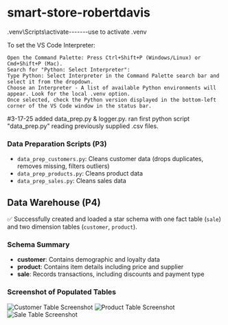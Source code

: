 # smart-store-robertdavis


.venv\Scripts\activate-------use to activate .venv

To set the VS Code Interpreter:

    Open the Command Palette: Press Ctrl+Shift+P (Windows/Linux) or Cmd+Shift+P (Mac).
    Search for "Python: Select Interpreter":
    Type Python: Select Interpreter in the Command Palette search bar and select it from the dropdown.
    Choose an Interpreter - A list of available Python environments will appear. Look for the local .venv option.
    Once selected, check the Python version displayed in the bottom-left corner of the VS Code window in the status bar.
#3-17-25 added data_prep.py & logger.py. ran first python script "data_prep.py" reading previously supplied .csv files. 

### Data Preparation Scripts (P3)

- `data_prep_customers.py`: Cleans customer data (drops duplicates, removes missing, filters outliers)
- `data_prep_products.py`: Cleans product data
- `data_prep_sales.py`: Cleans sales data
## Data Warehouse (P4)

✅ Successfully created and loaded a star schema with one fact table (`sale`) and two dimension tables (`customer`, `product`).

### Schema Summary

- **customer**: Contains demographic and loyalty data
- **product**: Contains item details including price and supplier
- **sale**: Records transactions, including discounts and payment type

### Screenshot of Populated Tables

![Customer Table Screenshot](images/customer_table.png)
![Product Table Screenshot](images/product_table.png)
![Sale Table Screenshot](images/sale_table.png)
